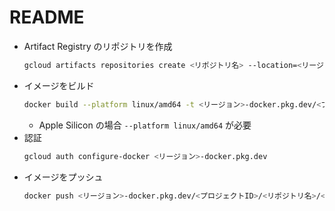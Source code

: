 # README

* Artifact Registry のリポジトリを作成
  ```bash
  gcloud artifacts repositories create <リポジトリ名> --location=<リージョン> --repository-format=docker
  ```
* イメージをビルド
  ```bash
  docker build --platform linux/amd64 -t <リージョン>-docker.pkg.dev/<プロジェクトID>/<リポジトリ名>/<イメージ名>:<タグ名> .
  ```
  * Apple Silicon の場合 `--platform linux/amd64` が必要
* 認証
  ```bash
  gcloud auth configure-docker <リージョン>-docker.pkg.dev
  ```
* イメージをプッシュ
  ```bash
  docker push <リージョン>-docker.pkg.dev/<プロジェクトID>/<リポジトリ名>/<イメージ名>:<タグ名>
  ```
